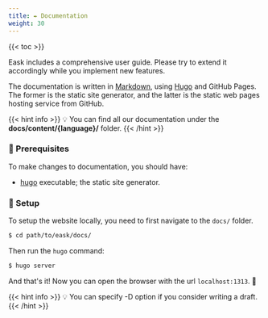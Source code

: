 ```yaml
---
title: ✒️ Documentation
weight: 30
---
```


{{< toc >}}

Eask includes a comprehensive user guide. Please try to extend it accordingly while
you implement new features.

The documentation is written in [Markdown](https://gohugo.io/), using [Hugo]() and GitHub Pages.
The former is the static site generator, and the latter is the static web pages hosting service
from GitHub.

{{< hint info >}}
💡 You can find all our documentation under the **docs/content/{language}/** folder.
{{< /hint >}}

### 🚩 Prerequisites

To make changes to documentation, you should have:

* [hugo](https://gohugo.io/getting-started/quick-start/#step-1-install-hugo)
executable; the static site generator.

### 📐 Setup

To setup the website locally, you need to first navigate to the `docs/` folder.

```sh
$ cd path/to/eask/docs/
```

Then run the `hugo` command:

```sh
$ hugo server
```

And that's it! Now you can open the browser with the url `localhost:1313`. 🎉

{{< hint info >}}
💡 You can specify -D option if you consider writing a draft.
{{< /hint >}}
